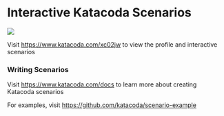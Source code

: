 # Interactive Katacoda Scenarios

[![](http://shields.katacoda.com/katacoda/xc02jw/count.svg)](https://www.katacoda.com/xc02jw "Get your profile on Katacoda.com")

Visit https://www.katacoda.com/xc02jw to view the profile and interactive scenarios

### Writing Scenarios
Visit https://www.katacoda.com/docs to learn more about creating Katacoda scenarios

For examples, visit https://github.com/katacoda/scenario-example
